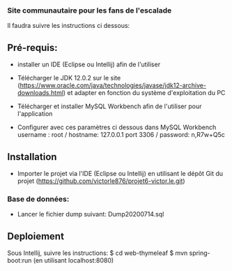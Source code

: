 ### Site communautaire pour les fans de l'escalade

Il faudra suivre les instructions ci dessous:

## Pré-requis:

- installer un IDE (Eclipse ou Intellij) afin de l'utiliser
- Télécharger le JDK 12.0.2 sur le site (https://www.oracle.com/java/technologies/javase/jdk12-archive-downloads.html) et adapter en fonction du système d'exploitation du PC

- Télécharger et installer MySQL Workbench afin de l'utiliser pour l'application
- Configurer avec ces paramètres ci dessous dans MySQL Workbench
 username : root / hostname: 127.0.0.1 port 3306 / password: n,R7w+Q5c 

## Installation

- Importer le projet via l'IDE (Eclipse ou Intellij) en utilisant le dépôt Git du projet (https://github.com/victorle876/projet6-victor.le.git)

### Base de données:

- Lancer le fichier dump suivant: Dump20200714.sql

## Deploiement

Sous Intellij, suivre les instructions:
$ cd web-thymeleaf
$ mvn spring-boot:run (en utilisant localhost:8080)




